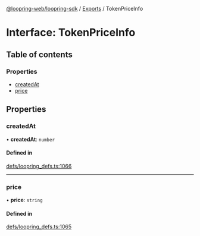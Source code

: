 [@loopring-web/loopring-sdk](../README.md) / [Exports](../modules.md) / TokenPriceInfo

# Interface: TokenPriceInfo

## Table of contents

### Properties

- [createdAt](TokenPriceInfo.md#createdat)
- [price](TokenPriceInfo.md#price)

## Properties

### createdAt

• **createdAt**: `number`

#### Defined in

[defs/loopring_defs.ts:1066](https://github.com/Loopring/loopring_sdk/blob/c031084/src/defs/loopring_defs.ts#L1066)

___

### price

• **price**: `string`

#### Defined in

[defs/loopring_defs.ts:1065](https://github.com/Loopring/loopring_sdk/blob/c031084/src/defs/loopring_defs.ts#L1065)
